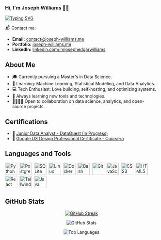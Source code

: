 ### Hi, I'm Joseph Williams 👋🏿

[![Typing SVG](https://readme-typing-svg.demolab.com?font=Fira+Code&pause=1000&color=9980FF&width=450&lines=Passionate+about+Data+Science;Passionate+about+Open+Source+Projects)](https://git.io/typing-svg)

📬 Contact me:

- **Email:** contact@joseph-williams.me
- **Portfolio:** [joseph-williams.me](https://joseph-williams.me)
- **LinkedIn:** [linkedin.com/in/josephedgarwilliams](https://www.linkedin.com/in/josephedgarwilliams/)

## About Me

- 🎓 Currently pursuing a Master's in Data Science.
- 🧠 Learning: Machine Learning, Statistical Modeling, and Data Analytics.
- 💻 Tech Enthusiast: Love building, self-hosting, and optimizing systems.
- 🌱 Always learning new tools and technologies.
- 🫱🏿‍🫲🏽 Open to collaboration on data science, analytics, and open-source projects.

## Certifications

- 📜 [Junior Data Analyst - DataQuest (In Progress)](#)
- 📜 [Google UX Design Professional Certificate - Coursera](https://www.credly.com/badges/fb34073e-d932-4cc4-a71d-e879d1e85854/public_url)

## Languages and Tools

<div>
  <img src="https://cdn.jsdelivr.net/gh/devicons/devicon/icons/python/python-original.svg" title="Python" width="40" height="40" />&nbsp;
  <img src="https://cdn.jsdelivr.net/gh/devicons/devicon/icons/postgresql/postgresql-original.svg" title="PostgreSQL" width="40" height="40" />&nbsp;
  <img src="https://cdn.jsdelivr.net/gh/devicons/devicon/icons/sqlite/sqlite-original.svg" title="SQLite" width="40" height="40" />&nbsp;
  <img src="https://cdn.jsdelivr.net/gh/devicons/devicon/icons/linux/linux-original.svg" title="Linux" width="40" height="40" />&nbsp;
  <img src="https://cdn.jsdelivr.net/gh/devicons/devicon/icons/docker/docker-original.svg" title="Docker" width="40" height="40" />&nbsp;
  <img src="https://cdn.jsdelivr.net/gh/devicons/devicon/icons/bash/bash-original.svg" title="Bash" width="40" height="40" />&nbsp;
  <img src="https://cdn.jsdelivr.net/gh/devicons/devicon/icons/git/git-original.svg" title="Git" width="40" height="40" />&nbsp;
  <img src="https://cdn.jsdelivr.net/gh/devicons/devicon/icons/javascript/javascript-original.svg" title="JavaScript" width="40" height="40" />&nbsp;
  <img src="https://cdn.jsdelivr.net/gh/devicons/devicon/icons/css3/css3-original.svg" title="CSS3" width="40" height="40" />&nbsp;
  <img src="https://cdn.jsdelivr.net/gh/devicons/devicon/icons/html5/html5-original.svg" title="HTML5" width="40" height="40" />&nbsp;
  <img src="https://cdn.jsdelivr.net/gh/devicons/devicon/icons/react/react-original.svg" title="React" width="40" height="40" />&nbsp;
  <img src="https://cdn.jsdelivr.net/gh/devicons/devicon/icons/tailwindcss/tailwindcss-original.svg" title="Tailwind CSS" width="40" height="40" />&nbsp;
  <img src="https://cdn.jsdelivr.net/gh/devicons/devicon/icons/java/java-original.svg" title="Java" width="40" height="40" />&nbsp;
</div>

## GitHub Stats

<p align="center">
  <a href="https://git.io/streak-stats"><img src="https://github-readme-streak-stats.herokuapp.com?user=xjwllmsx&theme=dracula" alt="GitHub Streak" /></a>
</p>

<p align="center">
  <img src="https://github-readme-stats.vercel.app/api?username=xjwllmsx&show_icons=true&rank_icon=github&card_width=495px&theme=dracula" alt="GitHub Stats" />
</p>

<p align="center">
  <img src="https://github-readme-stats.vercel.app/api/top-langs/?username=xjwllmsx&layout=compact&card_width=495&theme=dracula" alt="Top Languages" />
</p>
